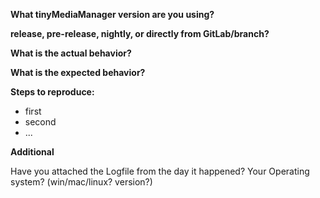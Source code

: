 __What tinyMediaManager version are you using?__  


__release, pre-release, nightly, or directly from GitLab/branch?__  


__What is the actual behavior?__  


__What is the expected behavior?__  


__Steps to reproduce:__  
- first
- second
- ...


__Additional__  

Have you attached the Logfile from the day it happened?
Your Operating system? (win/mac/linux? version?)

